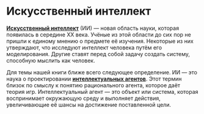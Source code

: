 # Искусственный интеллект

[**Искусственный интеллект**](https://ru.wikipedia.org/wiki/Искусственный_интеллект) (ИИ) — новая область науки, которая появилась в середине XX века. Учёные из этой области до сих пор не пришли к единому мнению о предмете её изучения. Некоторые из них утверждают, что исследуют интеллект человека путём его моделирования. Другие ставят перед собой задачу создать систему, способную мыслить как человек.

Для темы нашей книги ближе всего следующее определение. ИИ — это наука о проектировании [**интеллектуальных агентов**](https://ru.wikipedia.org/wiki/Интеллектуальный_агент). Этот термин близок по смыслу к понятию рационального агента, которое даёт теория игр. Интеллектуальный агент — это объект или система, которая воспринимает окружающую среду и выполняет действия, увеличивающие её шансы на достижение поставленной цели.